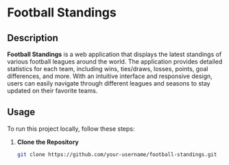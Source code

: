 # Football Standings

## Description

**Football Standings** is a web application that displays the latest standings of various football leagues around the world. The application provides detailed statistics for each team, including wins, ties/draws, losses, points, goal differences, and more. With an intuitive interface and responsive design, users can easily navigate through different leagues and seasons to stay updated on their favorite teams.

## Usage

To run this project locally, follow these steps:

1. **Clone the Repository**

   ```bash
   git clone https://github.com/your-username/football-standings.git
